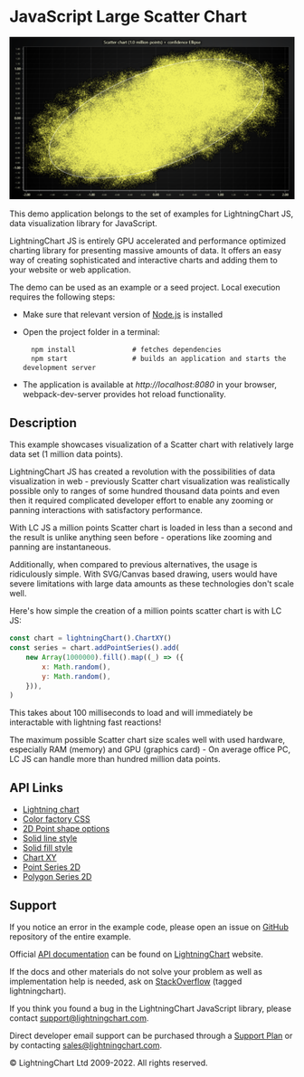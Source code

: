 # JavaScript Large Scatter Chart

![JavaScript Large Scatter Chart](largeScatterChartXY-darkGold.png)

This demo application belongs to the set of examples for LightningChart JS, data visualization library for JavaScript.

LightningChart JS is entirely GPU accelerated and performance optimized charting library for presenting massive amounts of data. It offers an easy way of creating sophisticated and interactive charts and adding them to your website or web application.

The demo can be used as an example or a seed project. Local execution requires the following steps:

-   Make sure that relevant version of [Node.js](https://nodejs.org/en/download/) is installed
-   Open the project folder in a terminal:

          npm install              # fetches dependencies
          npm start                # builds an application and starts the development server

-   The application is available at _http://localhost:8080_ in your browser, webpack-dev-server provides hot reload functionality.


## Description

This example showcases visualization of a Scatter chart with relatively large data set (1 million data points).

LightningChart JS has created a revolution with the possibilities of data visualization in web - previously Scatter chart visualization was realistically possible only to ranges of some hundred thousand data points and even then it required complicated developer effort to enable any zooming or panning interactions with satisfactory performance.

With LC JS a million points Scatter chart is loaded in less than a second and the result is unlike anything seen before - operations like zooming and panning are instantaneous.

Additionally, when compared to previous alternatives, the usage is ridiculously simple. With SVG/Canvas based drawing, users would have severe limitations with large data amounts as these technologies don't scale well.

Here's how simple the creation of a million points scatter chart is with LC JS:

```js
const chart = lightningChart().ChartXY()
const series = chart.addPointSeries().add(
    new Array(1000000).fill().map((_) => ({
        x: Math.random(),
        y: Math.random(),
    })),
)
```

This takes about 100 milliseconds to load and will immediately be interactable with lightning fast reactions!

The maximum possible Scatter chart size scales well with used hardware, especially RAM (memory) and GPU (graphics card) - On average office PC, LC JS can handle more than hundred million data points.


## API Links

* [Lightning chart]
* [Color factory CSS]
* [2D Point shape options]
* [Solid line style]
* [Solid fill style]
* [Chart XY]
* [Point Series 2D]
* [Polygon Series 2D]


## Support

If you notice an error in the example code, please open an issue on [GitHub][0] repository of the entire example.

Official [API documentation][1] can be found on [LightningChart][2] website.

If the docs and other materials do not solve your problem as well as implementation help is needed, ask on [StackOverflow][3] (tagged lightningchart).

If you think you found a bug in the LightningChart JavaScript library, please contact support@lightningchart.com.

Direct developer email support can be purchased through a [Support Plan][4] or by contacting sales@lightningchart.com.

[0]: https://github.com/Arction/
[1]: https://lightningchart.com/lightningchart-js-api-documentation/
[2]: https://lightningchart.com
[3]: https://stackoverflow.com/questions/tagged/lightningchart
[4]: https://lightningchart.com/support-services/

© LightningChart Ltd 2009-2022. All rights reserved.


[Lightning chart]: https://lightningchart.com/lightningchart-js-api-documentation/v4.0.0/functions/lightningChart-1.html
[Color factory CSS]: https://lightningchart.com/lightningchart-js-api-documentation/v4.0.0/functions/ColorCSS.html
[2D Point shape options]: https://lightningchart.com/lightningchart-js-api-documentation/v4.0.0/enums/PointShape.html
[Solid line style]: https://lightningchart.com/lightningchart-js-api-documentation/v4.0.0/classes/SolidLine.html
[Solid fill style]: https://lightningchart.com/lightningchart-js-api-documentation/v4.0.0/classes/SolidFill.html
[Chart XY]: https://lightningchart.com/lightningchart-js-api-documentation/v4.0.0/classes/ChartXY.html
[Point Series 2D]: https://lightningchart.com/lightningchart-js-api-documentation/v4.0.0/classes/PointSeries.html
[Polygon Series 2D]: https://lightningchart.com/lightningchart-js-api-documentation/v4.0.0/classes/PolygonSeries.html

